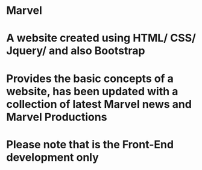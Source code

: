 # Marvel

# A website created using HTML/ CSS/ Jquery/ and also Bootstrap

# Provides the basic concepts of a website, has been updated with a collection of latest Marvel news and Marvel Productions

# Please note that is the Front-End development only
